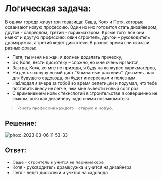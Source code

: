 # Логическая задача:
В одном городе живут три товарища: Саша, Коля и Петя, которые осваивают новую
профессию. Один из них готовится стать дизайнером, другой - садоводом, третий -
парикмахером. Кроме того, все они имеют и другую профессию: один строитель,
другой – руководитель драмкружка, а третий ведет дискотеки. В разное время они
сказали разные фразы:
- Петя, ты меня не жди, я должен доделать прическу,
- Эх, Коля, вести дискотеку – сложно, но мне очень нравится,
- Завтра, Коля, ко мне не приходи, я буду на конкурсе парикмахеров,
- На днях я получу новый диск “Комнатные растения”. Для меня, как для будущего садовода, он будет
интересным и полезным.
- Наблюдал я вчера за тобой во время репетиции и подумал, что тебе поставить пьесу не легче, чем мне
вывести новый сорт роз.
- С применением новых технологий в строительстве я совершенно не знаком, хотя как дизайнеру надо
сними познакомиться
> Узнать профессии каждого - старую и новую.

## Решение:
![photo_2023-03-06_11-53-33](https://user-images.githubusercontent.com/105723411/223063982-c8618a4f-53b9-45d0-8521-00403974e7be.jpg)

## Ответ:
- Саша - строитель и учится на парикмахера
- Коля - руководитель драмкружка и учится на дизайнера 
- Петя - ведет дискотеки и учится на садовода
